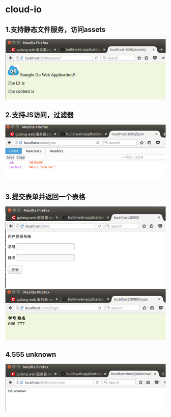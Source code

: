 # cloud-io
## 1.支持静态文件服务，访问assets</br>
![访问assets](https://github.com/15331185/cloudgo-inout/raw/master/result/7.png) </br>
## 2.支持JS访问，过滤器</br>
![JS](https://github.com/15331185/cloudgo-inout/raw/master/result/3.png) </br>
## 3.提交表单并返回一个表格</br>
![/](https://github.com/15331185/cloudgo-inout/raw/master/result/1.png) </br>
![/login](https://github.com/15331185/cloudgo-inout/raw/master/result/2.png) </br>
## 4.555 unknown</br>
![unknown](https://github.com/15331185/cloudgo-inout/raw/master/result/6.png) </br>
